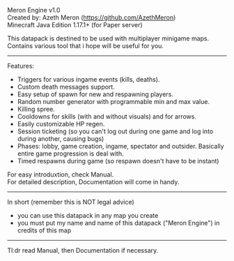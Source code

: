 Meron Engine v1.0  
Created by: Azeth Meron (https://github.com/AzethMeron)  
Minecraft Java Edition 1.17.1+ (for Paper server)  

This datapack is destined to be used with multiplayer minigame maps.  
Contains various tool that i hope will be useful for you.  

---

Features:
- Triggers for various ingame events (kills, deaths).
- Custom death messages support.
- Easy setup of spawn for new and respawning players.
- Random number generator with programmable min and max value.
- Killing spree.
- Cooldowns for skills (with and without visuals) and for arrows.
- Easily customizable HP regen.
- Session ticketing (so you can't log out during one game and log into during another, causing bugs)
- Phases: lobby, game creation, ingame, spectator and outsider. Basically entire game progression is deal with.
- Timed respawns during game (so respawn doesn't have to be instant)

For easy introduxtion, check Manual.  
For detailed description, Documentation will come in handy.   

---

In short (remember this is NOT legal advice)  
- you can use this datapack in any map you create  
- you must put my name and name of this datapack ("Meron Engine") in credits of this map  

---

Tl:dr read Manual, then Documentation if necessary.  

